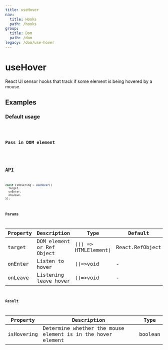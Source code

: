 ```yaml
---
title: useHover
nav:
  title: Hooks
  path: /hooks
group:
  title: Dom
  path: /dom
legacy: /dom/use-hover
---
```


# useHover
React UI sensor hooks that track if some element is being hovered by a mouse.

## Examples

### Default usage

<code src="./demo/demo1.tsx" />

### Pass in DOM element

<code src="./demo/demo2.tsx" />

## API

```javascript
const isHovering = useHover({
  target,
  onEnter,
  onLeave,
});
```

### Params

| Property| Description                                                        | Type                   | Default |
|---------|----------------------------------------------|------------------------|--------|
| target | DOM element or Ref Object | (() => HTMLElement) | React.RefObject | - |
| onEnter | Listen to hover  | ()=>void | -      |
| onLeave | Listening leave hover  | ()=>void | -      |


### Result

| Property | Description                                         | Type                 |
|----------|------------------------------------------|------------|
| isHovering   | Determine whether the mouse element is in the hover element | boolean    |
